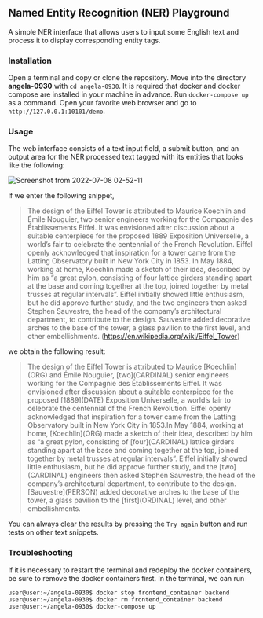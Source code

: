 ## Named Entity Recognition (NER) Playground
A simple NER interface that allows users to input some English text and process it to display corresponding entity tags.

### Installation
Open a terminal and copy or clone the repository. Move into the directory __angela-0930__ with `cd angela-0930`. It is required that docker and docker compose are installed in your machine in advance. Run `docker-compose up` as a command. Open your favorite web browser and go to `http://127.0.0.1:10101/demo`.

### Usage
The web interface consists of a text input field, a submit button, and an output area for the NER processed text tagged with its entities that looks like the following:

![Screenshot from 2022-07-08 02-52-11](https://user-images.githubusercontent.com/73561768/177967307-44b34534-8411-4f64-8aa7-7ac717d8a7eb.png)

If we enter the following snippet,
> The design of the Eiffel Tower is attributed to Maurice Koechlin and Émile Nouguier, two senior engineers working for the Compagnie des Établissements Eiffel. It was envisioned after discussion about a suitable centerpiece for the proposed 1889 Exposition Universelle, a world’s fair to celebrate the centennial of the French Revolution. Eiffel openly acknowledged that inspiration for a tower came from the Latting Observatory built in New York City in 1853. In May 1884, working at home, Koechlin made a sketch of their idea, described by him as “a great pylon, consisting of four lattice girders standing apart at the base and coming together at the top, joined together by metal trusses at regular intervals”. Eiffel initially showed little enthusiasm, but he did approve further study, and the two engineers then asked Stephen Sauvestre, the head of the company’s architectural department, to contribute to the design. Sauvestre added decorative arches to the base of the tower, a glass pavilion to the first level, and other embellishments. (https://en.wikipedia.org/wiki/Eiffel_Tower)

we obtain the following result:
> The design of the Eiffel Tower is attributed to Maurice \[Koechlin\](ORG) and Émile Nouguier, \[two\](CARDINAL) senior engineers working for the Compagnie des Établissements Eiffel. It was envisioned after discussion about a suitable centerpiece for the proposed \[1889\](DATE) Exposition Universelle, a world’s fair to celebrate the centennial of the French Revolution. Eiffel openly acknowledged that inspiration for a tower came from the Latting Observatory built in New York City in 1853.In May 1884, working at home, \[Koechlin\](ORG) made a sketch of their idea, described by him as “a great pylon, consisting of \[four\](CARDINAL) lattice girders standing apart at the base and coming together at the top, joined together by metal trusses at regular intervals”. Eiffel initially showed little enthusiasm, but he did approve further study, and the \[two\](CARDINAL) engineers then asked Stephen Sauvestre, the head of the company’s architectural department, to contribute to the design. \[Sauvestre\](PERSON) added decorative arches to the base of the tower, a glass pavilion to the \[first\](ORDINAL) level, and other embellishments.

You can always clear the results by pressing the `Try again` button and run tests on other text snippets.

### Troubleshooting
If it is necessary to restart the terminal and redeploy the docker containers, be sure to remove the docker containers first. In the terminal, we can run
```
user@user:~/angela-0930$ docker stop frontend_container backend
user@user:~/angela-0930$ docker rm frontend_container backend
user@user:~/angela-0930$ docker-compose up 
```
